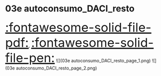 # 03e autoconsumo_DACI_resto
<a href="../03e autoconsumo_DACI_resto.pdf" style="font-size: 40px;">   :fontawesome-solid-file-pdf:</a>,
<a href="../03e autoconsumo_DACI_resto.html" style="font-size: 40px;">    :fontawesome-solid-file-pen:</a>
![](03e autoconsumo_DACI_resto_page_1.png)
![](03e autoconsumo_DACI_resto_page_2.png)

